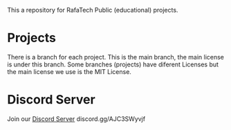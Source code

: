 This a repository for RafaTech Public (educational) projects.

# Projects
There is a branch for each project. This is the main branch, the main license is under this branch. Some branches (projects) have diferent Licenses but the main license we use is the MIT License.

# Discord Server
Join our [Discord Server](https://discord.gg/AJC3SWyvjf) discord.gg/AJC3SWyvjf
